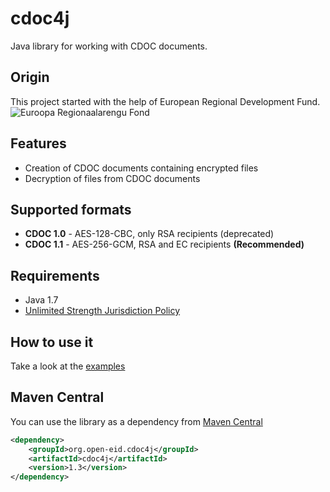 # cdoc4j
Java library for working with CDOC documents.

## Origin
This project started with the help of European Regional Development Fund.
![Euroopa Regionaalarengu Fond](https://www.struktuurifondid.ee/sites/default/files/el_regionaalarengu_fond_horisontaalne.jpg)

## Features
* Creation of CDOC documents containing encrypted files
* Decryption of files from CDOC documents

## Supported formats
* **CDOC 1.0** - AES-128-CBC, only RSA recipients (deprecated)
* **CDOC 1.1** - AES-256-GCM, RSA and EC recipients **(Recommended)**

## Requirements
* Java 1.7 
* [Unlimited Strength Jurisdiction Policy](https://github.com/open-eid/cdoc4j/wiki/Enabling-Unlimited-Strength-Jurisdiction-Policy)

## How to use it
Take a look at the [examples](https://github.com/open-eid/cdoc4j/wiki/Examples-of-how-to-use-it)

## Maven Central
You can use the library as a dependency from [Maven Central](http://mvnrepository.com/artifact/org.open-eid.cdoc4j/cdoc4j)

```xml
<dependency>
    <groupId>org.open-eid.cdoc4j</groupId>
    <artifactId>cdoc4j</artifactId>
    <version>1.3</version>
</dependency>
```
